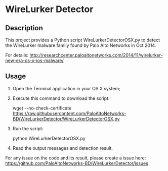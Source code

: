 WireLurker Detector
===================

## Description ##

This project provides a Python script WireLurkerDetectorOSX.py to detect the WireLurker malware family found by Palo Alto Networks in Oct 2014.

For details: http://researchcenter.paloaltonetworks.com/2014/11/wirelurker-new-era-os-x-ios-malware/

## Usage ##

1. Open the Terminal application in your OS X system;

2. Execute this command to download the script: 

    wget --no-check-certificate https://raw.githubusercontent.com/PaloAltoNetworks-BD/WireLurkerDetector/WireLurkerDetectorOSX.py

3. Run the script: 

    python WireLurkerDetectorOSX.py

4. Read the output messages and detection result.

For any issue on the code and its result, please create a issue here: https://github.com/PaloAltoNetworks-BD/WireLurkerDetector/issues
